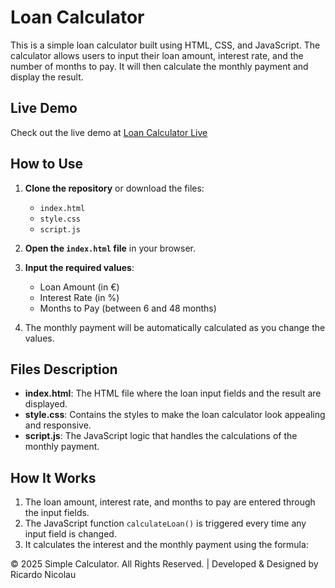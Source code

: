 # Loan Calculator

This is a simple loan calculator built using HTML, CSS, and JavaScript. The calculator allows users to input their loan amount, interest rate, and the number of months to pay. It will then calculate the monthly payment and display the result.

## Live Demo

Check out the live demo at [Loan Calculator Live](https://loan-calculator-rn.netlify.app)

## How to Use

1. **Clone the repository** or download the files:

   - `index.html`
   - `style.css`
   - `script.js`

2. **Open the `index.html` file** in your browser.

3. **Input the required values**:

   - Loan Amount (in €)
   - Interest Rate (in %)
   - Months to Pay (between 6 and 48 months)

4. The monthly payment will be automatically calculated as you change the values.

## Files Description

- **index.html**: The HTML file where the loan input fields and the result are displayed.
- **style.css**: Contains the styles to make the loan calculator look appealing and responsive.
- **script.js**: The JavaScript logic that handles the calculations of the monthly payment.

## How It Works

1. The loan amount, interest rate, and months to pay are entered through the input fields.
2. The JavaScript function `calculateLoan()` is triggered every time any input field is changed.
3. It calculates the interest and the monthly payment using the formula:

© 2025 Simple Calculator. All Rights Reserved. | Developed & Designed by Ricardo Nicolau
